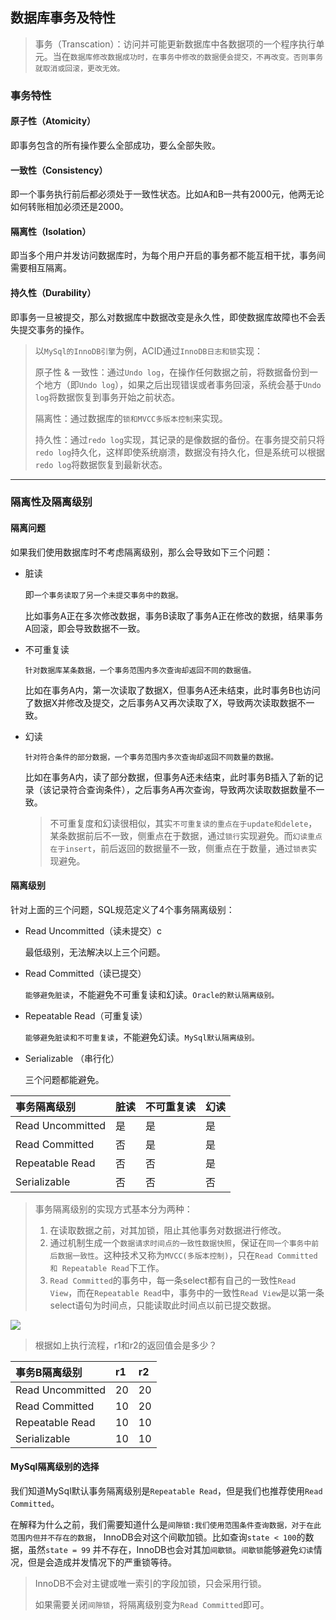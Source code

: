 ## 数据库事务及特性

> 事务（Transcation）：访问并可能更新数据库中各数据项的一个程序执行单元。当在`数据库修改数据成功时，在事务中修改的数据便会提交，不再改变。否则事务就取消或回滚，更改无效。`

### 事务特性

#### 原子性（Atomicity）

即事务包含的所有操作要么全部成功，要么全部失败。

#### 一致性（Consistency）

即一个事务执行前后都必须处于一致性状态。比如A和B一共有2000元，他两无论如何转账相加必须还是2000。

#### 隔离性（Isolation）

即当多个用户并发访问数据库时，为每个用户开启的事务都不能互相干扰，事务间需要相互隔离。

#### 持久性（Durability）

即事务一旦被提交，那么对数据库中数据改变是永久性，即使数据库故障也不会丢失提交事务的操作。

> 以`MySql的InnoDB引擎`为例，ACID通过`InnoDB日志和锁`实现：
>
> 原子性 & 一致性：通过`Undo log`，在操作任何数据之前，将数据备份到一个地方（即`Undo log`），如果之后出现错误或者事务回滚，系统会基于`Undo log`将数据恢复到事务开始之前状态。
>
> 隔离性：通过数据库的`锁和MVCC多版本控制`来实现。
>
> 持久性：通过`redo log`实现，其记录的是像数据的备份。在事务提交前只将`redo log`持久化，这样即使系统崩溃，数据没有持久化，但是系统可以根据`redo log`将数据恢复到最新状态。

---

### 隔离性及隔离级别

#### 隔离问题

如果我们使用数据库时不考虑隔离级别，那么会导致如下三个问题：

- 脏读

  即`一个事务读取了另一个未提交事务中的数据。`

  比如事务A正在多次修改数据，事务B读取了事务A正在修改的数据，结果事务A回滚，即会导致数据不一致。

- 不可重复读

  `针对数据库某条数据，一个事务范围内多次查询却返回不同的数据值。`

  比如在事务A内，第一次读取了数据X，但事务A还未结束，此时事务B也访问了数据X并修改及提交，之后事务A又再次读取了X，导致两次读取数据不一致。

- 幻读

  `针对符合条件的部分数据，一个事务范围内多次查询却返回不同数量的数据。`

  比如在事务A内，读了部分数据，但事务A还未结束，此时事务B插入了新的记录（该记录符合查询条件），之后事务A再次查询，导致两次读取数据数量不一致。

  > 不可重复度和幻读很相似，其实`不可重复读的重点在于update和delete`，某条数据前后不一致，侧重点在于数据，通过`锁行`实现避免。而`幻读重点在于insert`，前后返回的数据量不一致，侧重点在于数量，通过`锁表`实现避免。

#### 隔离级别

针对上面的三个问题，SQL规范定义了4个事务隔离级别：

- Read Uncommitted（读未提交）c

  最低级别，无法解决以上三个问题。

- Read Committed（读已提交）

  `能够避免脏读`，不能避免不可重复读和幻读。`Oracle的默认隔离级别。`

- Repeatable Read（可重复读）

  `能够避免脏读和不可重复读`，不能避免幻读。`MySql默认隔离级别。`

- Serializable （串行化）

  三个问题都能避免。

| 事务隔离级别     | 脏读 | 不可重复读 | 幻读 |
| :--------------- | :--- | :--------- | :--- |
| Read Uncommitted | 是   | 是         | 是   |
| Read Committed   | 否   | 是         | 是   |
| Repeatable Read  | 否   | 否         | 是   |
| Serializable     | 否   | 否         | 否   |

> 事务隔离级别的实现方式基本分为两种：
>
> 1. 在读取数据之前，对其加锁，阻止其他事务对数据进行修改。
> 2. 通过机制生成一个`数据请求时间点的一致性数据快照`，保证在`同一个事务中前后数据一致性`。这种技术又称为`MVCC(多版本控制)`，只在`Read Committed 和 Repeatable Read`下工作。
> 3. `Read Committed`的事务中，每一条select都有自己的一致性`Read View`，而在`Repeatable Read`中，事务中的一致性`Read View`是以第一条select语句为时间点，只能读取此时间点以前已提交数据。

![](https://image.leejay.top/image/20200702/wVs5JubWtlmF.png?imageslim)

> 根据如上执行流程，r1和r2的返回值会是多少？

| 事务B隔离级别    | r1   | r2   |
| :--------------- | :--- | :--- |
| Read Uncommitted | 20   | 20   |
| Read Committed   | 10   | 20   |
| Repeatable Read  | 10   | 10   |
| Serializable     | 10   | 10   |

#### MySql隔离级别的选择

我们知道MySql默认事务隔离级别是`Repeatable Read`，但是我们也推荐使用`Read Committed`。

在解释为什么之前，我们需要知道什么是`间隙锁:我们使用范围条件查询数据，对于在此范围内但并不存在的数据`， InnoDB会对这个间歇加锁。比如查询`state < 100`的数据，虽然`state = 99` 并不存在，InnoDB也会对其加`间歇锁`。`间歇锁`能够避免`幻读`情况，但是会造成并发情况下的严重锁等待。

> InnoDB不会对主键或唯一索引的字段加锁，只会采用行锁。
>
> 如果需要关闭`间隙锁`，将隔离级别变为`Read Committed`即可。

